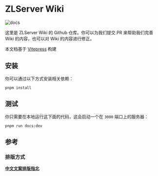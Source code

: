 # ZLServer Wiki

![docs](https://socialify.git.ci/ZL-Server/docs/image?description=1&forks=1&issues=1&language=1&name=1&owner=1&pattern=Circuit%20Board&pulls=1&stargazers=1&theme=Auto)

这里是 ZLServer Wiki 的 Github 仓库。你可以为我们提交 PR 来帮助我们完善 Wiki 的内容，也可以对 Wiki 的内容进行修正。

本文档基于 [Vitepress](https://vitepress.dev/) 构建

## 安装

你可以通过以下方式安装相关依赖：
```
pnpm install
```

## 测试

你只需要在本地运行这下面的代码，这会启动一个在 `3000` 端口上的服务器：

```
pnpm run docs:dev
```

## 参考

### 排版方式

**[中文文案排版指北](https://github.com/sparanoid/chinese-copywriting-guidelines)**